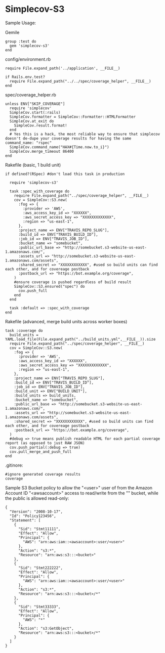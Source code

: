 # Simplecov-S3

Sample Usage:

Gemile

    group :test do
      gem 'simplecov-s3'
    end

config/environment.rb

    require File.expand_path('../application', __FILE__)

    if Rails.env.test?
      require File.expand_path("../../spec/coverage_helper", __FILE__)
    end

spec/coverage_helper.rb

    unless ENV["SKIP_COVERAGE"]
      require 'simplecov'
      SimpleCov.start(:rails)
      SimpleCov.formatter = SimpleCov::Formatter::HTMLFormatter
      SimpleCov.at_exit do
        SimpleCov.result.format!
      end
      # Yes this is a hack, the most reliable way to ensure that simplecov doesn't de-dupe your coverage results for having the same command_name: "rspec"
      SimpleCov.command_name("HAX#{Time.now.to_i}")
      SimpleCov.merge_timeout 86400
    end

Rakefile (basic, 1 build unit)

    if defined?(RSpec) #don't load this task in production

      require 'simplecov-s3'

      task :spec_with_coverage do
        require File.expand_path("../spec/coverage_helper", __FILE__)
        cov = SimpleCov::S3.new(
          :fog => {
            :provider => 'AWS',
            :aws_access_key_id => "XXXXXX",
            :aws_secret_access_key => "XXXXXXXXXXXXX",
            :region => "us-east-1",
          },
          :project_name => ENV["TRAVIS_REPO_SLUG"],
          :build_id => ENV["TRAVIS_BUILD_ID"],
          :job_id => ENV["TRAVIS_JOB_ID"],
          :bucket_name => "somebucket",
          :public_url_base => "http://somebucket.s3-website-us-east-1.amazonaws.com/",
          :assets_url => "http://somebucket.s3-website-us-east-1.amazonaws.com/assets",
          :shared_secret => "XXXXXXXXXXXX", #used so build units can find each other, and for covereage postback
          :postback_url => "https://bot.example.org/coverage",
        )
        #ensure coverage is pushed regardless of build result
        SimpleCov::S3.ensured("spec") do
          cov.push_full
        end
      end

      task :default => :spec_with_coverage
    end

Rakefile (advanced, merge build units across worker boxes)

    task :coverage do
      build_units = YAML.load_file(File.expand_path("../build_units.yml",__FILE__)).size
      require File.expand_path("../spec/coverage_helper", __FILE__)
      cov = SimpleCov::S3.new(
        :fog => {
          :provider => 'AWS',
          :aws_access_key_id => "XXXXXX",
          :aws_secret_access_key => "XXXXXXXXXXXXX",
          :region => "us-east-1",
        },
        :project_name => ENV["TRAVIS_REPO_SLUG"],
        :build_id => ENV["TRAVIS_BUILD_ID"],
        :job_id => ENV["TRAVIS_JOB_ID"],
        :build_unit => ENV["BUILD_UNIT"],
        :build_units => build_units,
        :bucket_name => "somebucket",
        :public_url_base => "http://somebucket.s3-website-us-east-1.amazonaws.com/",
        :assets_url => "http://somebucket.s3-website-us-east-1.amazonaws.com/assets",
        :shared_secret => "XXXXXXXXXXXX", #used so build units can find each other, and for covereage postback
        :postback_url => "https://bot.example.org/coverage",
      )
      #debug => true means publish readable HTML for each partial coverage report (as opposed to just RAW JSON)
      cov.push_partial(:debug => true)
      cov.pull_merge_and_push_full
    end

.gitinore:

    #ignore generated coverage results
    coverage

Sample S3 Bucket policy to allow the "\<user\>" user of from the Amazon Account ID "\<awsaccount\>" access to read/write from the "<bucket>" bucket, while the public is allowed read-only:

    {
      "Version": "2008-10-17",
      "Id": "Policy123456",
      "Statement": [
        {
          "Sid": "Stmt11111",
          "Effect": "Allow",
          "Principal": {
            "AWS": "arn:aws:iam::<awsaccount>:user/<user>"
          },
          "Action": "s3:*",
          "Resource": "arn:aws:s3:::<bucket>"
        },
        {
          "Sid": "Stmt222222",
          "Effect": "Allow",
          "Principal": {
            "AWS": "arn:aws:iam::<awsaccount>:user/<user>"
          },
          "Action": "s3:*",
          "Resource": "arn:aws:s3:::<bucket>/*"
        },
        {
          "Sid": "Stmt33333",
          "Effect": "Allow",
          "Principal": {
            "AWS": "*"
          },
          "Action": "s3:GetObject",
          "Resource": "arn:aws:s3:::<bucket>/*"
        }
      ]
    }
